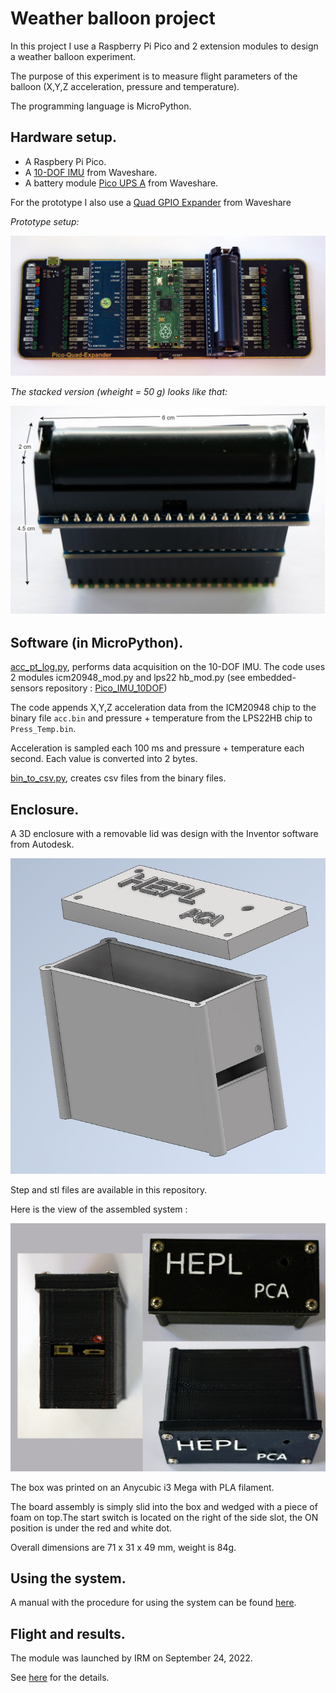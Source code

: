 # Weather balloon project

In this project I use a Raspberry Pi Pico and 2 extension modules to design a weather balloon experiment.

The purpose of this experiment is to measure flight parameters of the balloon (X,Y,Z acceleration, pressure and temperature).

The programming language is MicroPython.

## Hardware setup.

- A Raspbery Pi Pico.
- A [10-DOF IMU](https://www.waveshare.com/wiki/Pico-10DOF-IMU) from Waveshare.
- A battery module [Pico UPS A](https://www.waveshare.com/wiki/Pico-UPS-A) from Waveshare.

For the prototype I also use a [Quad GPIO Expander](https://www.waveshare.com/pico-quad-expander.htm) from Waveshare

*Prototype setup:*

![](ballon_proto.jpg)

*The stacked version (wheight = 50 g) looks like that:*

![](ballon_stack.jpg)

## Software (in MicroPython).

[acc_pt_log.py](acc_pt_log.py), performs data acquisition on the 10-DOF IMU. The code uses 2 modules icm20948_mod.py and
lps22 hb_mod.py (see embedded-sensors repository : [Pico_IMU_10DOF](https://github.com/pcamus/embedded-sensors/tree/main/Pico_IMU_10DOF/my_IMU_code))

The code appends X,Y,Z acceleration data from the ICM20948 chip to the binary file `acc.bin` and pressure + temperature from the LPS22HB chip to `Press_Temp.bin`.

Acceleration is sampled each 100 ms and pressure + temperature each second. Each value is converted into 2 bytes. 

[bin_to_csv.py](bin_to_csv.py), creates csv files from the binary files. 

## Enclosure.

A 3D enclosure with a removable lid was design with the Inventor software from Autodesk.

![](wb_box_3d.jpg)

Step and stl files are available in this repository.

Here is the view of the assembled system :

![](wb_box2.jpg)

The box was printed on an Anycubic i3 Mega with PLA filament.

The board assembly is simply slid into the box and wedged with a piece of foam on top.The start switch is located on the right of the side slot, the ON position is under the red and white dot.

Overall dimensions are 71 x 31 x 49 mm, weight is 84g.

## Using the system.

A manual with the procedure for using the system can be found [here](manual.md).

## Flight and results.

The module was launched by IRM on September 24, 2022.

See [here](flight_results) for the details.
